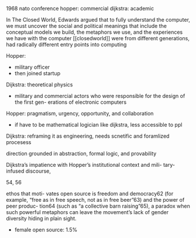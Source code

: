 
1968 nato conference
hopper: commercial
dijkstra: academic

In The Closed World, Edwards argued that to fully understand the computer, we must uncover the social and political meanings that include the conceptual models we build, the metaphors we use, and the experiences we have with the computer [[closedworld]]
were from different generations, had radically different entry points into computing

Hopper:
- military officer
- then joined startup

Dijkstra: theoretical physics
- military and commercial actors who were responsible for the design of the first gen- erations of electronic computers

Hopper: pragmatism, urgency, opportunity, and collaboration
- if have to be mathematical logician like dijkstra, less accessible to ppl

Dijkstra: reframing it as engineering, needs scnetific and foramlized procesess


direction grounded in abstraction, formal logic, and provability

Dijkstra’s impatience with Hopper’s institutional context and mili- tary-infused discourse,

54, 56


ethos that moti- vates open source is freedom and democracy62 (for example, “free as in free speech, not as in free beer”63) and the power of peer produc- tion64 (such as “a collective barn raising”65), a paradox when such powerful metaphors can leave the movement’s lack of gender diversity hiding in plain sight.
 - female open source: 1.5%